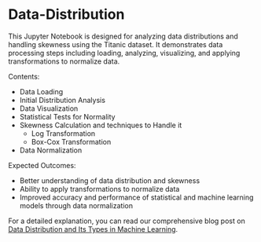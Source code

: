 # Data-Distribution
This Jupyter Notebook is designed for analyzing data distributions and handling skewness using the Titanic dataset. It demonstrates data processing steps including loading, analyzing, visualizing, and applying transformations to normalize data.

Contents:
- Data Loading
- Initial Distribution Analysis
- Data Visualization
- Statistical Tests for Normality
- Skewness Calculation and techniques to Handle it
  - Log Transformation
  - Box-Cox Transformation
- Data Normalization

Expected Outcomes:
- Better understanding of data distribution and skewness
- Ability to apply transformations to normalize data
- Improved accuracy and performance of statistical and machine learning models through data normalization

For a detailed explanation, you can read our comprehensive blog post on [Data Distribution and Its Types in Machine Learning](https://cafetadris.com/blog/%d8%aa%d9%88%d8%b2%db%8c%d8%b9-%d8%af%d8%a7%d8%af%d9%87-%d9%88-%d8%a7%d9%86%d9%88%d8%a7%d8%b9-%d8%a2%d9%86-%d8%af%d8%b1-%db%8c%d8%a7%d8%af%da%af%db%8c%d8%b1%db%8c-%d9%85%d8%a7%d8%b4%db%8c%d9%86/).
